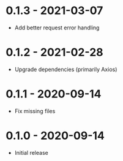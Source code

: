 # 0.1.3 - 2021-03-07

- Add better request error handling

# 0.1.2 - 2021-02-28

- Upgrade dependencies (primarily Axios)

# 0.1.1 - 2020-09-14

- Fix missing files

# 0.1.0 - 2020-09-14

- Initial release
